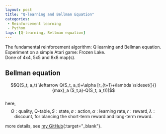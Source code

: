 ```yaml
---
layout: post
title: "Q-learning and Bellman Equation"
categories:
 - Reinforcement learning
 - Python
tags: [Q-learning, Bellman equation]
---
```


The fundamental reinforcement algorithm: Q learning and Bellman equation. Experiment on a simple Atari game: Frozen Lake.  
Done of 4x4, 5x5 and 8x8 map(s).

<!--more-->

## Bellman equation
$$Q(S_t, a_t) \leftarrow Q(S_t, a_t)+\alpha [r_{t+1}+\lambda \sideset{}{}{max}_a (S_t,a)-Q(S_t, a_t))]$$  
here,$$Q:\text{quality, Q-table}, S:\text{state}, a:\text{action}, \alpha: \text{learning rate},r:\text{reward}, \lambda: \text{discount, for blancing the short-term reward and long-term reward.}$$

more details, see [my GitHub](https://github.com/oudeng/Reinforcement_Learning){:target="_blank"}.
